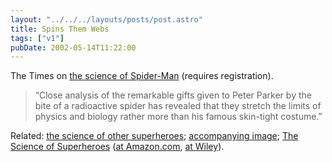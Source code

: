 ```yaml
---
layout: "../../../layouts/posts/post.astro"
title: Spins Them Webs
tags: ["v1"]
pubDate: 2002-05-14T11:22:00
---
```


The Times on [the science of Spider-Man][1] (requires registration).

> &#8220;Close analysis of the remarkable gifts given to Peter Parker by the bite of a radioactive spider has revealed that they stretch the limits of physics and biology rather more than his famous skin-tight costume.&#8221;

Related: [the science of other superheroes][2]; [accompanying image][3]; [The Science of Superheroes][4] ([at Amazon.com][5], [at Wiley][6]).

[1]: http://www.timesonline.co.uk/newspaper/0,,171-295687,00.html "The Times: Oh, what a tangled web those superheroes weave (requires registration)"
[2]: http://www.timesonline.co.uk/newspaper/0,,171-295688,00.html "The Times: Superman weighed down with problems (requires registration)"
[3]: http://images.thetimes.co.uk/TGD/picture/0,,38475,00.jpg "The Times: Powers of Spider-Man, Superman and Cyclops image"
[4]: http://www.sff.net/people/lgresh/Superheroes.html "The Science of Superheroes on SFF Net"
[5]: http://www.amazon.com/exec/obidos/ASIN/0471024600/ohsky07 "The Science of Superheroes at Amazon.com"
[6]: http://www.wiley.com/cda/product/0,,0471024600,00.html "The Science of Superheroes at Wiley"
